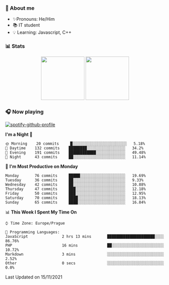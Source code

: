 ### 👋 About me

- ✨Pronouns: He/Him
- 📚 IT student
- 💡 Learning: Javascript, C++

### 📊 Stats
<p align="center">
  <img height="137px" src="https://github-readme-stats-ashy-seven.vercel.app/api?username=Nanoslav&count_private=true&theme=dark&show_icons=true" />
  <img height="137px" src="https://github-readme-stats-ashy-seven.vercel.app/api/top-langs?username=Nanoslav&count_private=true&layout=compact&theme=dark" />
</p>

### 🎧 Now playing
[![spotify-github-profile](https://spotify-github-profile.vercel.app/api/view?uid=g509347fts6blldcmm8uxhzib&cover_image=true&theme=novatorem)](https://spotify-github-profile.vercel.app/api/view?uid=g509347fts6blldcmm8uxhzib&redirect=true)

<!--START_SECTION:waka-->
**I'm a Night 🦉** 

```text
🌞 Morning    20 commits     █░░░░░░░░░░░░░░░░░░░░░░░░   5.18% 
🌆 Daytime    132 commits    ████████░░░░░░░░░░░░░░░░░   34.2% 
🌃 Evening    191 commits    ████████████░░░░░░░░░░░░░   49.48% 
🌙 Night      43 commits     ██░░░░░░░░░░░░░░░░░░░░░░░   11.14%

```
📅 **I'm Most Productive on Monday** 

```text
Monday       76 commits     █████░░░░░░░░░░░░░░░░░░░░   19.69% 
Tuesday      36 commits     ██░░░░░░░░░░░░░░░░░░░░░░░   9.33% 
Wednesday    42 commits     ██░░░░░░░░░░░░░░░░░░░░░░░   10.88% 
Thursday     47 commits     ███░░░░░░░░░░░░░░░░░░░░░░   12.18% 
Friday       50 commits     ███░░░░░░░░░░░░░░░░░░░░░░   12.95% 
Saturday     70 commits     ████░░░░░░░░░░░░░░░░░░░░░   18.13% 
Sunday       65 commits     ████░░░░░░░░░░░░░░░░░░░░░   16.84%

```


📊 **This Week I Spent My Time On** 

```text
⌚︎ Time Zone: Europe/Prague

💬 Programming Languages: 
JavaScript               2 hrs 13 mins       █████████████████████░░░░   86.76% 
PHP                      16 mins             ██░░░░░░░░░░░░░░░░░░░░░░░   10.72% 
Markdown                 3 mins              ░░░░░░░░░░░░░░░░░░░░░░░░░   2.52% 
Other                    0 secs              ░░░░░░░░░░░░░░░░░░░░░░░░░   0.0%

```


 Last Updated on 15/11/2021
<!--END_SECTION:waka-->

<!--
**Nanoslav/Nanoslav** is a ✨ _special_ ✨ repository because its `README.md` (this file) appears on your GitHub profile.

Here are some ideas to get you started:

- 🔭 I’m currently working on ...
- 🌱 I’m currently learning ...
- 👯 I’m looking to collaborate on ...
- 🤔 I’m looking for help with ...
- 💬 Ask me about ...
- 📫 How to reach me: ...
- 😄 Pronouns: ...
- ⚡ Fun fact: ...
-->
